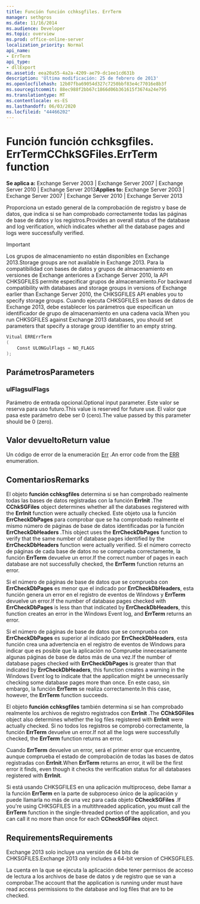 ```yaml
---
title: Función función cchksgfiles. ErrTerm
manager: sethgros
ms.date: 11/16/2014
ms.audience: Developer
ms.topic: overview
ms.prod: office-online-server
localization_priority: Normal
api_name:
- ErrTerm
api_type:
- dllExport
ms.assetid: eea20a55-4a2a-4209-ae79-dc1ee1cd631b
description: 'Última modificación: 25 de febrero de 2013'
ms.openlocfilehash: 12b07fba69054d327c7250bbf83e4c77016e8b3f
ms.sourcegitcommit: 88ec988f2bb67c1866d06b361615f3674a24e795
ms.translationtype: MT
ms.contentlocale: es-ES
ms.lasthandoff: 06/03/2020
ms.locfileid: "44466202"
---
```

# <a name="cchksgfileserrterm-function"></a><span data-ttu-id="9ff2b-103">Función función cchksgfiles. ErrTerm</span><span class="sxs-lookup"><span data-stu-id="9ff2b-103">CChkSGFiles.ErrTerm function</span></span>
  
<span data-ttu-id="9ff2b-104">**Se aplica a:** Exchange Server 2003 | Exchange Server 2007 | Exchange Server 2010 | Exchange Server 2013</span><span class="sxs-lookup"><span data-stu-id="9ff2b-104">**Applies to:** Exchange Server 2003 | Exchange Server 2007 | Exchange Server 2010 | Exchange Server 2013</span></span>
  
<span data-ttu-id="9ff2b-105">Proporciona un estado general de la comprobación de registro y base de datos, que indica si se han comprobado correctamente todas las páginas de base de datos y los registros.</span><span class="sxs-lookup"><span data-stu-id="9ff2b-105">Provides an overall status of the database and log verification, which indicates whether all the database pages and logs were successfully verified.</span></span>
  
> [!IMPORTANT]
> <span data-ttu-id="9ff2b-106">Los grupos de almacenamiento no están disponibles en Exchange 2013.</span><span class="sxs-lookup"><span data-stu-id="9ff2b-106">Storage groups are not available in Exchange 2013.</span></span> <span data-ttu-id="9ff2b-107">Para la compatibilidad con bases de datos y grupos de almacenamiento en versiones de Exchange anteriores a Exchange Server 2010, la API CHKSGFILES permite especificar grupos de almacenamiento.</span><span class="sxs-lookup"><span data-stu-id="9ff2b-107">For backward compatibility with databases and storage groups in versions of Exchange earlier than Exchange Server 2010, the CHKSGFILES API enables you to specify storage groups.</span></span> <span data-ttu-id="9ff2b-108">Cuando ejecuta CHKSGFILES en bases de datos de Exchange 2013, debe establecer los parámetros que especifican un identificador de grupo de almacenamiento en una cadena vacía.</span><span class="sxs-lookup"><span data-stu-id="9ff2b-108">When you run CHKSGFILES against Exchange 2013 databases, you should set parameters that specify a storage group identifier to an empty string.</span></span> 
  
```cs
Vitual ERRErrTerm 
(
    Const ULONGulFlags = NO_FLAGS
);

```

## <a name="parameters"></a><span data-ttu-id="9ff2b-109">Parámetros</span><span class="sxs-lookup"><span data-stu-id="9ff2b-109">Parameters</span></span>

### <a name="ulflags"></a><span data-ttu-id="9ff2b-110">ulFlags</span><span class="sxs-lookup"><span data-stu-id="9ff2b-110">ulFlags</span></span>
  
<span data-ttu-id="9ff2b-111">Parámetro de entrada opcional.</span><span class="sxs-lookup"><span data-stu-id="9ff2b-111">Optional input parameter.</span></span> <span data-ttu-id="9ff2b-112">Este valor se reserva para uso futuro.</span><span class="sxs-lookup"><span data-stu-id="9ff2b-112">This value is reserved for future use.</span></span> <span data-ttu-id="9ff2b-113">El valor que pasa este parámetro debe ser 0 (cero).</span><span class="sxs-lookup"><span data-stu-id="9ff2b-113">The value passed by this parameter should be 0 (zero).</span></span>
    
## <a name="return-value"></a><span data-ttu-id="9ff2b-114">Valor devuelto</span><span class="sxs-lookup"><span data-stu-id="9ff2b-114">Return value</span></span>

<span data-ttu-id="9ff2b-115">Un código de error de la enumeración [Err](cchksgfiles-err-enumeration.md) .</span><span class="sxs-lookup"><span data-stu-id="9ff2b-115">An error code from the [ERR](cchksgfiles-err-enumeration.md) enumeration.</span></span> 
  
## <a name="remarks"></a><span data-ttu-id="9ff2b-116">Comentarios</span><span class="sxs-lookup"><span data-stu-id="9ff2b-116">Remarks</span></span>

<span data-ttu-id="9ff2b-117">El objeto **función cchksgfiles** determina si se han comprobado realmente todas las bases de datos registradas con la función **ErrInit** .</span><span class="sxs-lookup"><span data-stu-id="9ff2b-117">The **CChkSGFiles** object determines whether all the databases registered with the **ErrInit** function were actually checked.</span></span> <span data-ttu-id="9ff2b-118">Este objeto usa la función **ErrCheckDbPages** para comprobar que se ha comprobado realmente el mismo número de páginas de base de datos identificadas por la función **ErrCheckDbHeaders** .</span><span class="sxs-lookup"><span data-stu-id="9ff2b-118">This object uses the **ErrCheckDbPages** function to verify that the same number of database pages identified by the **ErrCheckDbHeaders** function were actually verified.</span></span> <span data-ttu-id="9ff2b-119">Si el número correcto de páginas de cada base de datos no se comprueba correctamente, la función **ErrTerm** devuelve un error.</span><span class="sxs-lookup"><span data-stu-id="9ff2b-119">If the correct number of pages in each database are not successfully checked, the **ErrTerm** function returns an error.</span></span> 
  
<span data-ttu-id="9ff2b-120">Si el número de páginas de base de datos que se comprueba con **ErrCheckDbPages** es menor que el indicado por **ErrCheckDbHeaders**, esta función genera un error en el registro de eventos de Windows y **ErrTerm** devuelve un error.</span><span class="sxs-lookup"><span data-stu-id="9ff2b-120">If the number of database pages checked with **ErrCheckDbPages** is less than that indicated by **ErrCheckDbHeaders**, this function creates an error in the Windows Event log, and **ErrTerm** returns an error.</span></span> 
  
<span data-ttu-id="9ff2b-121">Si el número de páginas de base de datos que se comprueba con **ErrCheckDbPages** es superior al indicado por **ErrCheckDbHeaders**, esta función crea una advertencia en el registro de eventos de Windows para indicar que es posible que la aplicación no Compruebe innecesariamente algunas páginas de base de datos más de una vez.</span><span class="sxs-lookup"><span data-stu-id="9ff2b-121">If the number of database pages checked with **ErrCheckDbPages** is greater than that indicated by **ErrCheckDbHeaders**, this function creates a warning in the Windows Event log to indicate that the application might be unnecessarily checking some database pages more than once.</span></span> <span data-ttu-id="9ff2b-122">En este caso, sin embargo, la función **ErrTerm** se realiza correctamente.</span><span class="sxs-lookup"><span data-stu-id="9ff2b-122">In this case, however, the **ErrTerm** function succeeds.</span></span> 
  
<span data-ttu-id="9ff2b-123">El objeto **función cchksgfiles** también determina si se han comprobado realmente los archivos de registro registrados con **ErrInit** .</span><span class="sxs-lookup"><span data-stu-id="9ff2b-123">The **CChkSGFiles** object also determines whether the log files registered with **ErrInit** were actually checked.</span></span> <span data-ttu-id="9ff2b-124">Si no todos los registros se comprobó correctamente, la función **ErrTerm** devuelve un error.</span><span class="sxs-lookup"><span data-stu-id="9ff2b-124">If not all the logs were successfully checked, the **ErrTerm** function returns an error.</span></span> 
  
<span data-ttu-id="9ff2b-125">Cuando **ErrTerm** devuelve un error, será el primer error que encuentre, aunque comprueba el estado de comprobación de todas las bases de datos registradas con **ErrInit**.</span><span class="sxs-lookup"><span data-stu-id="9ff2b-125">When **ErrTerm** returns an error, it will be the first error it finds, even though it checks the verification status for all databases registered with **ErrInit**.</span></span>
  
<span data-ttu-id="9ff2b-126">Si está usando CHKSGFILES en una aplicación multiproceso, debe llamar a la función **ErrTerm** en la parte de subproceso único de la aplicación y puede llamarla no más de una vez para cada objeto **CCheckSGFiles** .</span><span class="sxs-lookup"><span data-stu-id="9ff2b-126">If you're using CHKSGFILES in a multithreaded application, you must call the **ErrTerm** function in the single-threaded portion of the application, and you can call it no more than once for each **CCheckSGFiles** object.</span></span> 
  
## <a name="requirements"></a><span data-ttu-id="9ff2b-127">Requirements</span><span class="sxs-lookup"><span data-stu-id="9ff2b-127">Requirements</span></span>

<span data-ttu-id="9ff2b-128">Exchange 2013 solo incluye una versión de 64 bits de CHKSGFILES.</span><span class="sxs-lookup"><span data-stu-id="9ff2b-128">Exchange 2013 only includes a 64-bit version of CHKSGFILES.</span></span>
  
<span data-ttu-id="9ff2b-129">La cuenta en la que se ejecuta la aplicación debe tener permisos de acceso de lectura a los archivos de base de datos y de registro que se van a comprobar.</span><span class="sxs-lookup"><span data-stu-id="9ff2b-129">The account that the application is running under must have read access permissions to the database and log files that are to be checked.</span></span>
  


